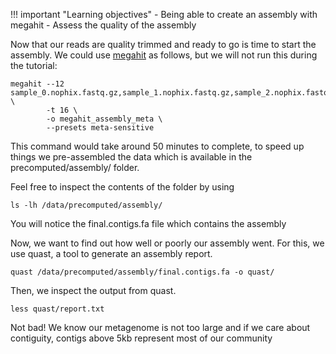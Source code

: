 !!! important "Learning objectives"
    - Being able to create an assembly with megahit
    - Assess the quality of the assembly

Now that our reads are quality trimmed and ready to go is time to start the assembly. We could use [megahit](https://github.com/voutcn/megahit) as follows, but we will not run this during the tutorial:

    megahit --12 sample_0.nophix.fastq.gz,sample_1.nophix.fastq.gz,sample_2.nophix.fastq.gz,sample_3.nophix.fastq.gz,sample_4.nophix.fastq.gz,sample_5.nophix.fastq.gz \
            -t 16 \
            -o megahit_assembly_meta \
            --presets meta-sensitive

This command would take around 50 minutes to complete, to speed up things we pre-assembled the data which is available in the precomputed/assembly/ folder. 

Feel free to inspect the contents of the folder by using

    ls -lh /data/precomputed/assembly/

You will notice the final.contigs.fa file which contains the assembly

Now, we want to find out how well or poorly our assembly went. For this, we use quast, a tool to generate an assembly report.

    quast /data/precomputed/assembly/final.contigs.fa -o quast/

Then, we inspect the output from quast. 

    less quast/report.txt

Not bad! We know our metagenome is not too large and if we care about contiguity, contigs above 5kb represent most of our community